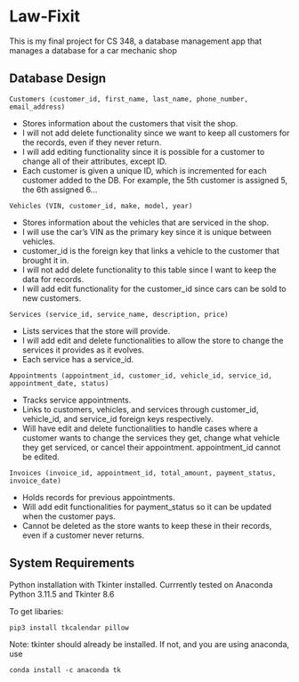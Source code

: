 # Law-Fixit
This is my final project for CS 348, a database management app that manages a database for a car mechanic shop

## Database Design
`Customers (customer_id, first_name, last_name, phone_number, email_address)`
-	Stores information about the customers that visit the shop.
-	I will not add delete functionality since we want to keep all customers for the records, even if they never return.
-	I will add editing functionality since it is possible for a customer to change all of their attributes, except ID.
-	Each customer is given a unique ID, which is incremented for each customer added to the DB. For example, the 5th customer is assigned 5, the 6th assigned 6…

`Vehicles (VIN, customer_id, make, model, year)`
-	Stores information about the vehicles that are serviced in the shop.
-	I will use the car’s VIN as the primary key since it is unique between vehicles.
-	customer_id is the foreign key that links a vehicle to the customer that brought it in.
-	I will not add delete functionality to this table since I want to keep the data for records.
-	I will add edit functionality for the customer_id since cars can be sold to new customers.

`Services (service_id, service_name, description, price)`
-	Lists services that the store will provide.
-	I will add edit and delete functionalities to allow the store to change the services it provides as it evolves.
-	Each service has a service_id.

`Appointments (appointment_id, customer_id, vehicle_id, service_id, appointment_date, status)`
-	Tracks service appointments.
-	Links to customers, vehicles, and services through customer_id, vehicle_id, and service_id foreign keys respectively.
-	Will have edit and delete functionalities to handle cases where a customer wants to change the services they get, change what vehicle they get serviced, or cancel their appointment. appointment_id cannot be edited.

`Invoices (invoice_id, appointment_id, total_amount, payment_status, invoice_date)`
-	Holds records for previous appointments.
-	Will add edit functionalities for payment_status so it can be updated when the customer pays.
-	Cannot be deleted as the store wants to keep these in their records, even if a customer never returns.

## System Requirements
Python installation with Tkinter installed.
Currrently tested on Anaconda Python 3.11.5 and Tkinter 8.6

To get libaries:

```
pip3 install tkcalendar pillow
```

Note: tkinter should already be installed.
If not, and you are using anaconda, use
```
conda install -c anaconda tk
```